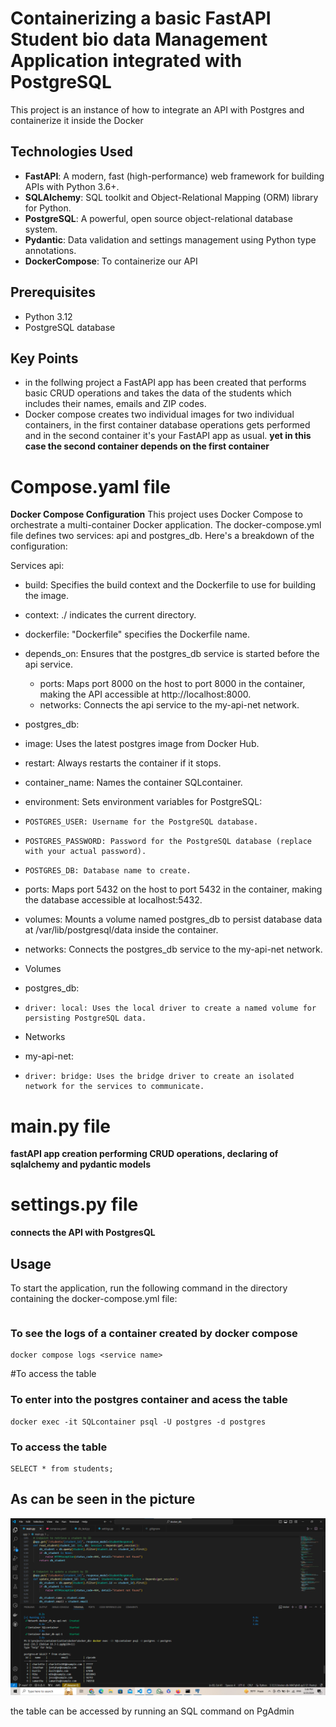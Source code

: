 # Containerizing a basic FastAPI Student bio data Management Application integrated with PostgreSQL
This project is an instance of how to integrate an API with Postgres and containerize it inside the Docker

## Technologies Used

- **FastAPI**: A modern, fast (high-performance) web framework for building APIs with Python 3.6+.
- **SQLAlchemy**: SQL toolkit and Object-Relational Mapping (ORM) library for Python.
- **PostgreSQL**: A powerful, open source object-relational database system.
- **Pydantic**: Data validation and settings management using Python type annotations.
- **DockerCompose**: To containerize our API 

## Prerequisites

- Python 3.12
- PostgreSQL database

## Key Points
* in the follwing project a FastAPI app has been created that performs basic CRUD operations and takes the data of the students which includes their names, emails and ZIP codes.
* Docker compose creates two individual images for two individual containers, in the first container database operations gets performed and in the second container it's your FastAPI app as usual.
**yet in this case the second container depends on the first container**

# Compose.yaml file
**Docker Compose Configuration**
This project uses Docker Compose to orchestrate a multi-container Docker application. The docker-compose.yml file defines two services: api and postgres_db. Here's a breakdown of the configuration:

Services
api:

* build: Specifies the build context and the Dockerfile to use for building the image.
*   context: ./ indicates the current directory.
*   dockerfile: "Dockerfile" specifies the Dockerfile name.
* depends_on: Ensures that the postgres_db service is started before the api service.
  * ports: Maps port 8000 on the host to port 8000 in the container, making the API accessible at http://localhost:8000.
  * networks: Connects the api service to the my-api-net network.
* postgres_db:

*   image: Uses the latest postgres image from Docker Hub.
*   restart: Always restarts the container if it stops.
*   container_name: Names the container SQLcontainer.
*   environment: Sets environment variables for PostgreSQL:
*     POSTGRES_USER: Username for the PostgreSQL database.
*     POSTGRES_PASSWORD: Password for the PostgreSQL database (replace with your actual password).
*     POSTGRES_DB: Database name to create.
* ports: Maps port 5432 on the host to port 5432 in the container, making the database accessible at localhost:5432.
* volumes: Mounts a volume named postgres_db to persist database data at /var/lib/postgresql/data inside the container.
*  networks: Connects the postgres_db service to the my-api-net network.
* Volumes
*   postgres_db:
*     driver: local: Uses the local driver to create a named volume for persisting PostgreSQL data.
* Networks
*   my-api-net:
*     driver: bridge: Uses the bridge driver to create an isolated network for the services to communicate.

# main.py file
**fastAPI app creation performing CRUD operations, declaring of sqlalchemy and pydantic models**

# settings.py file
**connects the API with PostgresQL**

## Usage
To start the application, run the following command in the directory containing the docker-compose.yml file:
```docker compose up -d
```

### To see the logs of a container created by docker compose 
```
docker compose logs <service name>
```
#To access the table 
### To enter into the postgres container and acess the table
```
docker exec -it SQLcontainer psql -U postgres -d postgres
```
### To access the table
```
SELECT * from students;
```
## As can  be seen in the picture

![alt text](image-2.png)

the table can be accessed by running an SQL command on PgAdmin
